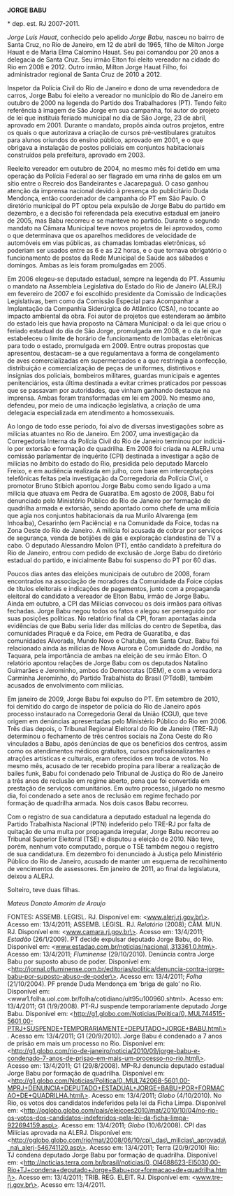 **JORGE BABU**

\* dep. est. RJ 2007-2011.

*Jorge Luís Hauat*, conhecido pelo apelido *Jorge Babu*, nasceu no
bairro de Santa Cruz, no Rio de Janeiro, em 12 de abril de 1965, filho
de Milton Jorge Hauat e de Maria Elma Calomino Hauat. Seu pai comandou
por 20 anos a delegacia de Santa Cruz. Seu irmão Elton foi eleito
vereador na cidade do Rio em 2008 e 2012. Outro irmão, Milton Jorge
Hauat Filho, foi administrador regional de Santa Cruz de 2010 a 2012.

Inspetor da Polícia Civil do Rio de Janeiro e dono de uma revendedora de
carros, Jorge Babu foi eleito a vereador no município do Rio de Janeiro
em outubro de 2000 na legenda do Partido dos Trabalhadores (PT). Tendo
feito referência à imagem de São Jorge em sua campanha, foi autor do
projeto de lei que instituía feriado municipal no dia de São Jorge, 23
de abril, aprovado em 2001. Durante o mandato, propôs ainda outros
projetos, entre os quais o que autorizava a criação de cursos
pré-vestibulares gratuitos para alunos oriundos do ensino público,
aprovado em 2001, e o que obrigava a instalação de postos policiais em
conjuntos habitacionais construídos pela prefeitura, aprovado em 2003.

Reeleito vereador em outubro de 2004, no mesmo mês foi detido em uma
operação da Polícia Federal ao ser flagrado em uma rinha de galos em um
sítio entre o Recreio dos Bandeirantes e Jacarepaguá. O caso ganhou
atenção da imprensa nacional devido à presença do publicitário Duda
Mendonça, então coordenador de campanha do PT em São Paulo. O diretório
municipal do PT optou pela expulsão de Jorge Babu do partido em
dezembro, e a decisão foi referendada pela executiva estadual em janeiro
de 2005, mas Babu recorreu e se manteve no partido. Durante o segundo
mandato na Câmara Municipal teve novos projetos de lei aprovados, como o
que determinava que os aparelhos medidores de velocidade de automóveis
em vias públicas, as chamadas lombadas eletrônicas, só poderiam ser
usados entre as 6 e as 22 horas, e o que tornava obrigatório o
funcionamento de postos da Rede Municipal de Saúde aos sábados e
domingos. Ambas as leis foram promulgadas em 2005.

Em 2006 elegeu-se deputado estadual, sempre na legenda do PT. Assumiu o
mandato na Assembleia Legislativa do Estado do Rio de Janeiro (ALERJ) em
fevereiro de 2007 e foi escolhido presidente da Comissão de Indicações
Legislativas, bem como da Comissão Especial para Acompanhar a
Implantação da Companhia Siderúrgica do Atlântico (CSA), no tocante ao
impacto ambiental da obra. Foi autor de projetos que estenderam ao
âmbito do estado leis que havia proposto na Câmara Municipal: o da lei
que criou o feriado estadual do dia de São Jorge, promulgada em 2008, e
o da lei que estabeleceu o limite de horário de funcionamento de
lombadas eletrônicas para todo o estado, promulgada em 2009. Entre
outras propostas que apresentou, destacam-se a que regulamentava a forma
de congelamento de aves comercializadas em supermercados e a que
restringia a confecção, distribuição e comercialização de peças de
uniformes, distintivos e insígnias dos policiais, bombeiros militares,
guardas municipais e agentes penitenciários, esta última destinada a
evitar crimes praticados por pessoas que se passavam por autoridades,
que vinham ganhando destaque na imprensa. Ambas foram transformadas em
lei em 2009. No mesmo ano, defendeu, por meio de uma indicação
legislativa, a criação de uma delegacia especializada em atendimento a
homossexuais.

Ao longo de todo esse período, foi alvo de diversas investigações sobre
as milícias atuantes no Rio de Janeiro. Em 2007, uma investigação da
Corregedoria Interna da Polícia Civil do Rio de Janeiro terminou por
indiciá-lo por extorsão e formação de quadrilha. Em 2008 foi criada na
ALERJ uma comissão parlamentar de inquérito (CPI) destinada a investigar
a ação de milícias no âmbito do estado do Rio, presidida pelo deputado
Marcelo Freixo, e em audiência realizada em julho, com base em
interceptações telefônicas feitas pela investigação da Corregedoria da
Polícia Civil, o promotor Bruno Stibich apontou Jorge Babu como sendo
ligado a uma milícia que atuava em Pedra de Guaratiba. Em agosto de
2008, Babu foi denunciado pelo Ministério Público do Rio de Janeiro por
formação de quadrilha armada e extorsão, sendo apontado como chefe de
uma milícia que agia nos conjuntos habitacionais da rua Murilo Alvarenga
(em Inhoaíba), Cesarinho (em Paciência) e na Comunidade da Foice, todas
na Zona Oeste do Rio de Janeiro. A milícia foi acusada de cobrar por
serviços de segurança, venda de botijões de gás e exploração clandestina
de TV a cabo. O deputado Alessandro Molon (PT), então candidato à
prefeitura do Rio de Janeiro, entrou com pedido de exclusão de Jorge
Babu do diretório estadual do partido, e inicialmente Babu foi suspenso
do PT por 60 dias.

Poucos dias antes das eleições municipais de outubro de 2008, foram
encontrados na associação de moradores da Comunidade da Foice cópias de
títulos eleitorais e indicações de pagamentos, junto com a propaganda
eleitoral do candidato a vereador de Elton Babu, irmão de Jorge Babu.
Ainda em outubro, a CPI das Milícias convocou os dois irmãos para
oitivas fechadas. Jorge Babu negou todos os fatos e alegou ser
perseguido por suas posições políticas. No relatório final da CPI, foram
apontadas ainda evidências de que Babu seria líder das milícias do
centro de Sepetiba, das comunidades Piraquê e da Foice, em Pedra de
Guaratiba, e das comunidades Alvorada, Mundo Novo e Chatuba, em Santa
Cruz. Babu foi relacionado ainda às milícias de Nova Aurora e Comunidade
do Jordão, na Taquara, pela importância de ambas na eleição de seu irmão
Elton. O relatório apontou relações de Jorge Babu com os deputados
Natalino Guimarães e Jerominho, ambos do Democratas (DEM), e com a
vereadora Carminha Jerominho, do Partido Trabalhista do Brasil (PTdoB),
também acusados de envolvimento com milícias.

Em janeiro de 2009, Jorge Babu foi expulso do PT. Em setembro de 2010,
foi demitido do cargo de inspetor de polícia do Rio de Janeiro após
processo instaurado na Corregedoria Geral da União (CGU), que teve
origem em denúncias apresentadas pelo Ministério Público do Rio em 2006.
Três dias depois, o Tribunal Regional Eleitoral do Rio de Janeiro
(TRE-RJ) determinou o fechamento de três centros sociais na Zona Oeste
do Rio vinculados a Babu, após denúncias de que os benefícios dos
centros, assim como os atendimentos médicos gratuitos, cursos
profissionalizantes e atrações artísticas e culturais, eram oferecidos
em troca de votos. No mesmo mês, acusado de ter recebido propina para
liberar a realização de bailes funk, Babu foi condenado pelo Tribunal de
Justiça do Rio de Janeiro a três anos de reclusão em regime aberto, pena
que foi convertida em prestação de serviços comunitários. Em outro
processo, julgado no mesmo dia, foi condenado a sete anos de reclusão em
regime fechado por formação de quadrilha armada. Nos dois casos Babu
recorreu.

Com o registro de sua candidatura a deputado estadual na legenda do
Partido Trabalhista Nacional (PTN) indeferido pelo TRE-RJ por falta de
quitação de uma multa por propaganda irregular, Jorge Babu recorreu ao
Tribunal Superior Eleitoral (TSE) e disputou a eleição de 2010. Não
teve, porém, nenhum voto computado, porque o TSE também negou o registro
de sua candidatura. Em dezembro foi denunciado à Justiça pelo Ministério
Público do Rio de Janeiro, acusado de manter um esquema de recolhimento
de vencimentos de assessores. Em janeiro de 2011, ao final da
legislatura, deixou a ALERJ.

Solteiro, teve duas filhas.

*Mateus Donato Amorim de Araujo*

FONTES: ASSEMB. LEGISL. RJ. Disponível em: \<www.alerj.rj.gov.br\>.
Acesso em: 13/4/2011; ASSEMB. LEGISL. RJ. *Relatório* (2008); CÂM. MUN.
RJ. Disponível em: \<www.camara.rj.gov.br\>. Acesso em: 13/4/2011;
*Estadão* (26/1/2009). PT decide expulsar deputado Jorge Babu, do Rio.
Disponível em: \<www.estadao.com.br/noticias/nacional,,313361,0.htm\>.
Acesso em: 13/4/2011; *Fluminense* (29/10/2010). Denúncia contra Jorge
Babu por suposto abuso de poder. Disponível em:
\<http://jornal.ofluminense.com.br/editorias/politica/denuncia-contra-jorge-babu-por-suposto-abuso-de-poder\>.
Acesso em: 13/4/2011; *Folha* (21/10/2004). PF prende Duda Mendonça em
‘briga de galo’ no Rio. Disponível em:
\<www1.folha.uol.com.br/folha/cotidiano/ult95u100960.shtml\>. Acesso em:
13/4/2011; G1 (1/9/2008). PT-RJ suspende temporariamente deputado Jorge
Babu. Disponível em:
\<http://g1.globo.com/Noticias/Politica/0,,MUL744515-5601,00-PTRJ+SUSPENDE+TEMPORARIAMENTE+DEPUTADO+JORGE+BABU.html\>.
Acesso em: 13/4/2011; G1 (20/9/2010). Jorge Babu é condenado a 7 anos de
prisão em mais um processo no Rio. Disponível em:
\<http://g1.globo.com/rio-de-janeiro/noticia/2010/09/jorge-babu-e-condenado-7-anos-de-prisao-em-mais-um-processo-no-rio.html\>.
Acesso em: 13/4/2011; G1 (29/8/2008). MP-RJ denuncia deputado estadual
Jorge Babu por formação de quadrilha. Disponível em:
\<http://g1.globo.com/Noticias/Politica/0,,MUL742068-5601,00-MPRJ+DENUNCIA+DEPUTADO+ESTADUAL+JORGE+BABU+POR+FORMACAO+DE+QUADRILHA.html\>.
Acesso em: 13/4/2011; *Globo* (4/10/2010). No Rio, os votos dos
candidatos indeferidos pela lei da Ficha Limpa. Disponível em:
\<http://oglobo.globo.com/pais/eleicoes2010/mat/2010/10/04/no-rio-os-votos-dos-candidatos-indeferidos-pela-lei-da-ficha-limpa-922694159.asp\>.
Acesso em: 13/4/2011; *Globo* (10/6/2008). CPI das Milícias aprovada na
ALERJ. Disponível em:
\<http://oglobo.globo.com/rio/mat/2008/06/10/cpi\_das\_milicias\_aprovada\_na\_alerj-546741120.asp\>.
Acesso em: 13/4/2011; Terra (20/9/2010) Rio: TJ condena deputado Jorge
Babu por formação de quadrilha. Disponível em:
\<http://noticias.terra.com.br/brasil/noticias/0,,OI4688623-EI5030,00-Rio+TJ+condena+deputado+Jorge+Babu+por+formacao+de+quadrilha.html\>.
Acesso em: 13/4/2011; TRIB. REG. ELEIT. RJ. Disponível em:
\<www.tre-rj.gov.br\>. Acesso em: 13/4/2011.
